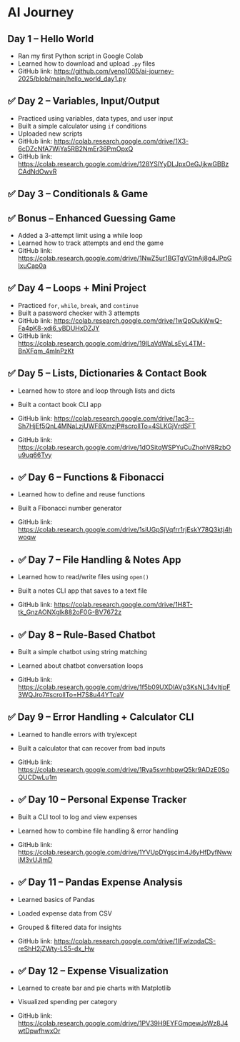 # AI Journey

## Day 1 – Hello World
- Ran my first Python script in Google Colab
- Learned how to download and upload `.py` files
- GitHub link: https://github.com/veno1005/ai-journey-2025/blob/main/hello_world_day1.py

## ✅ Day 2 – Variables, Input/Output
- Practiced using variables, data types, and user input
- Built a simple calculator using `if` conditions
- Uploaded new scripts
- GitHub link: https://colab.research.google.com/drive/1X3-6cDZcNfA7WiYa5RB2NmEr36PmOpxQ
- GitHub link: https://colab.research.google.com/drive/128YSlYyDLJpxOeGJjkwGBBzCAdNdOwvR

## ✅ Day 3 – Conditionals & Game
## ✅ Bonus – Enhanced Guessing Game
- Added a 3-attempt limit using a while loop
- Learned how to track attempts and end the game
- GitHub link: https://colab.research.google.com/drive/1NwZ5ur1BGTgVGtnAj8g4JPpGIxuCap0a

## ✅ Day 4 – Loops + Mini Project
- Practiced `for`, `while`, `break`, and `continue`
- Built a password checker with 3 attempts
- GitHub link: https://colab.research.google.com/drive/1wQpOukWwQ-Fa4pK8-xdi6_yBDUHxDZJY
- GitHub link: https://colab.research.google.com/drive/19lLaVdWaLsEyL4TM-BnXFqm_4mlnPzKt

## ✅ Day 5 – Lists, Dictionaries & Contact Book
- Learned how to store and loop through lists and dicts
- Built a contact book CLI app
- GitHub link: https://colab.research.google.com/drive/1ac3--Sh7HjEf5QnL4MNaLzjUWF8XmzjP#scrollTo=4SLKGjVrdSFT
- GitHub link: https://colab.research.google.com/drive/1dOSitqWSPYuCuZhohV8RzbOu9uq66Tyy

- ## ✅ Day 6 – Functions & Fibonacci
- Learned how to define and reuse functions
- Built a Fibonacci number generator
- GitHub link: https://colab.research.google.com/drive/1siUGpSjVqfrr1rjEskY78Q3ktj4hwoqw

- ## ✅ Day 7 – File Handling & Notes App
- Learned how to read/write files using `open()`
- Built a notes CLI app that saves to a text file
- GitHub link: https://colab.research.google.com/drive/1H8T-tk_GnzAONXglk882oF0G-BV7672z

- ## ✅ Day 8 – Rule-Based Chatbot
- Built a simple chatbot using string matching
- Learned about chatbot conversation loops
- GitHub link: https://colab.research.google.com/drive/1f5b09UXDlAVp3KsNL34vItipF3WQJro7#scrollTo=H7S8u44YTcaV

## ✅ Day 9 – Error Handling + Calculator CLI
- Learned to handle errors with try/except
- Built a calculator that can recover from bad inputs
- GitHub link: https://colab.research.google.com/drive/1Rya5svnhbpwQ5kr9ADzE0SoQUCDwLu1m

- ## ✅ Day 10 – Personal Expense Tracker
- Built a CLI tool to log and view expenses
- Learned how to combine file handling & error handling
- GitHub link: https://colab.research.google.com/drive/1YVUpDYgscim4J6yHfDyfNwwiM3vUJjmD

- ## ✅ Day 11 – Pandas Expense Analysis
- Learned basics of Pandas
- Loaded expense data from CSV
- Grouped & filtered data for insights
- GitHub link: https://colab.research.google.com/drive/1IFwIzqdaCS-reShH2jZWty-LS5-dx_Hw

- ## ✅ Day 12 – Expense Visualization
- Learned to create bar and pie charts with Matplotlib
- Visualized spending per category
- GitHub link: https://colab.research.google.com/drive/1PV39H9EYFGmqewJsWz8J4wtDpwfhwxOr

